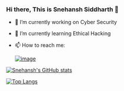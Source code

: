 ### Hi there, This is Snehansh Siddharth 👋 
- 🔭 I’m currently working on Cyber Security
- 🌱 I’m currently learning Ethical Hacking
- 📫 How to reach me: 


     [![image](https://img.shields.io/badge/LinkedIn-0077B5?style=for-the-badge&logo=linkedin&logoColor=white)](https://www.linkedin.com/in/ssiddharth007/)
     


[![Snehansh's GitHub stats](https://github-readme-stats.vercel.app/api?username=snehansh03&show_icons=true&theme=radical)](https://github.com/snehansh03/github-readme-stats)


[![Top Langs](https://github-readme-stats.vercel.app/api/top-langs/?username=snehansh03&show_icons=true&theme=radical)](https://github.com/snehansh03/github-readme-stats)

<!--
**snehansh03/snehansh03** is a ✨ _special_ ✨ repository because its `README.md` (this file) appears on your GitHub profile.

Here are some ideas to get you started:

- 🔭 I’m currently working on ...
- 🌱 I’m currently learning ...
- 👯 I’m looking to collaborate on ...
- 🤔 I’m looking for help with ...
- 💬 Ask me about ...
- 📫 How to reach me: ...
- 😄 Pronouns: ...
- ⚡ Fun fact: ...
-->
        
